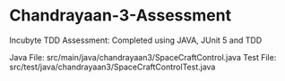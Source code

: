 # Chandrayaan-3-Assessment
Incubyte TDD Assessment: Completed using JAVA, JUnit 5 and TDD

Java File: src/main/java/chandrayaan3/SpaceCraftControl.java
Test File: src/test/java/chandrayaan3/SpaceCraftControlTest.java
